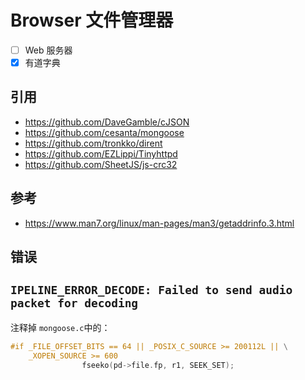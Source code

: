 # Browser 文件管理器

* [ ] Web 服务器
* [x] 有道字典

## 引用

- https://github.com/DaveGamble/cJSON
- https://github.com/cesanta/mongoose
- https://github.com/tronkko/dirent
- https://github.com/EZLippi/Tinyhttpd
- https://github.com/SheetJS/js-crc32


## 参考

- https://www.man7.org/linux/man-pages/man3/getaddrinfo.3.html

## 错误

## `IPELINE_ERROR_DECODE: Failed to send audio packet for decoding`

注释掉 `mongoose.c`中的：

```c
#if _FILE_OFFSET_BITS == 64 || _POSIX_C_SOURCE >= 200112L || \
    _XOPEN_SOURCE >= 600
                fseeko(pd->file.fp, r1, SEEK_SET);
```

